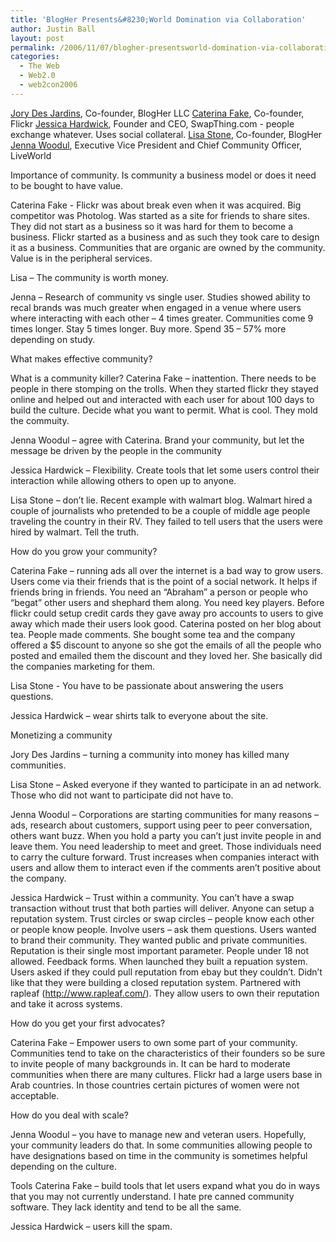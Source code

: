 ```yaml
---
title: 'BlogHer Presents&#8230;World Domination via Collaboration'
author: Justin Ball
layout: post
permalink: /2006/11/07/blogher-presentsworld-domination-via-collaboration/
categories:
  - The Web
  - Web2.0
  - web2con2006
---
```


[Jory Des Jardins][1], Co-founder, BlogHer LLC
[Caterina Fake][2], Co-founder, Flickr
[Jessica Hardwick][3], Founder and CEO, SwapThing.com - people exchange whatever. Uses social collateral.
[Lisa Stone][4], Co-founder, BlogHer
[Jenna Woodul][5], Executive Vice President and Chief Community Officer, LiveWorld

 [1]: http://www.jorydesjardins.com/
 [2]: http://www.caterina.net/
 [3]: http://www.buzzle.com/authors.asp?author=1692
 [4]: http://surfette.typepad.com/
 [5]: http://liveworld.com/company/team.html#JW

Importance of community. Is community a business model or does it need to be bought to have value.

Caterina Fake - Flickr was about break even when it was acquired. Big competitor was Photolog. Was started as a site for friends to share sites. They did not start as a business so it was hard for them to become a business. Flickr started as a business and as such they took care to design it as a business. Communities that are organic are owned by the community. Value is in the peripheral services.

Lisa – The community is worth money.

Jenna – Research of community vs single user. Studies showed ability to recal brands was much greater when engaged in a venue where users where interacting with each other – 4 times greater. Communities come 9 times longer. Stay 5 times longer. Buy more. Spend 35 – 57% more depending on study.

What makes effective community?

What is a community killer?
Caterina Fake – inattention. There needs to be people in there stomping on the trolls. When they started flickr they stayed online and helped out and interacted with each user for about 100 days to build the culture. Decide what you want to permit. What is cool. They mold the commuity.

Jenna Woodul – agree with Caterina. Brand your community, but let the message be driven by the people in the community

Jessica Hardwick – Flexibility. Create tools that let some users control their interaction while allowing others to open up to anyone.

Lisa Stone – don’t lie. Recent example with walmart blog. Walmart hired a couple of journalists who pretended to be a couple of middle age people traveling the country in their RV. They failed to tell users that the users were hired by walmart. Tell the truth.

How do you grow your community?

Caterina Fake – running ads all over the internet is a bad way to grow users. Users come via their friends that is the point of a social network. It helps if friends bring in friends. You need an “Abraham” a person or people who “begat” other users and shephard them along. You need key players.
Before flickr could setup credit cards they gave away pro accounts to users to give away which made their users look good. Caterina posted on her blog about tea. People made comments. She bought some tea and the company offered a $5 discount to anyone so she got the emails of all the people who posted and emailed them the discount and they loved her. She basically did the companies marketing for them.

Lisa Stone - You have to be passionate about answering the users questions.

Jessica Hardwick – wear shirts talk to everyone about the site.

Monetizing a community

Jory Des Jardins – turning a community into money has killed many communities.

Lisa Stone – Asked everyone if they wanted to participate in an ad network. Those who did not want to participate did not have to.

Jenna Woodul – Corporations are starting communities for many reasons – ads, research about customers, support using peer to peer conversation, others want buzz. When you hold a party you can’t just invite people in and leave them. You need leadership to meet and greet. Those individuals need to carry the culture forward. Trust increases when companies interact with users and allow them to interact even if the comments aren’t positive about the company.

Jessica Hardwick – Trust within a community. You can’t have a swap transaction without trust that both parties will deliver. Anyone can setup a reputation system. Trust circles or swap circles – people know each other or people know people. Involve users – ask them questions. Users wanted to brand their community. They wanted public and private communities. Reputation is their single most important parameter. People under 18 not allowed. Feedback forms. When launched they built a repuation system. Users asked if they could pull reputation from ebay but they couldn’t. Didn’t like that they were building a closed reputation system. Partnered with rapleaf (http://www.rapleaf.com/). They allow users to own their reputation and take it across systems.

How do you get your first advocates?

Caterina Fake – Empower users to own some part of your community. Communities tend to take on the characteristics of their founders so be sure to invite people of many backgrounds in. It can be hard to moderate communities when there are many cultures. Flickr had a large users base in Arab countries. In those countries certain pictures of women were not acceptable.

How do you deal with scale?

Jenna Woodul – you have to manage new and veteran users. Hopefully, your community leaders do that. In some communities allowing people to have designations based on time in the community is sometimes helpful depending on the culture.

Tools
Caterina Fake – build tools that let users expand what you do in ways that you may not currently understand. I hate pre canned community software. They lack identity and tend to be all the same.

Jessica Hardwick – users kill the spam.